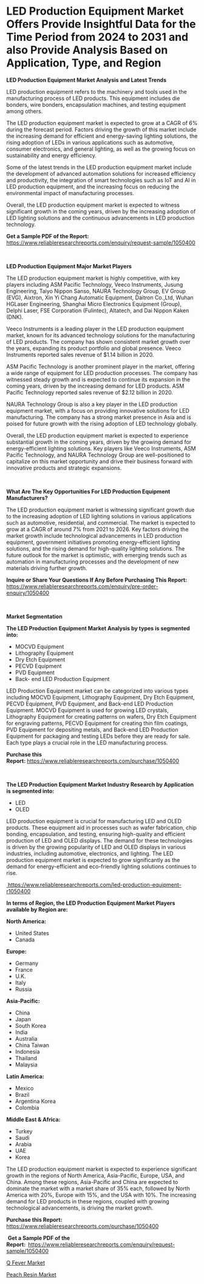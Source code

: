 <p><h1>LED Production Equipment Market Offers Provide Insightful Data for the Time Period from 2024 to 2031 and also Provide Analysis Based on Application, Type, and Region</h1></p><p><strong>LED Production Equipment Market Analysis and Latest Trends</strong></p>
<p><p>LED production equipment refers to the machinery and tools used in the manufacturing process of LED products. This equipment includes die bonders, wire bonders, encapsulation machines, and testing equipment among others.</p><p>The LED production equipment market is expected to grow at a CAGR of 6% during the forecast period. Factors driving the growth of this market include the increasing demand for efficient and energy-saving lighting solutions, the rising adoption of LEDs in various applications such as automotive, consumer electronics, and general lighting, as well as the growing focus on sustainability and energy efficiency.</p><p>Some of the latest trends in the LED production equipment market include the development of advanced automation solutions for increased efficiency and productivity, the integration of smart technologies such as IoT and AI in LED production equipment, and the increasing focus on reducing the environmental impact of manufacturing processes.</p><p>Overall, the LED production equipment market is expected to witness significant growth in the coming years, driven by the increasing adoption of LED lighting solutions and the continuous advancements in LED production technology.</p></p>
<p><strong>Get a Sample PDF of the Report:&nbsp;</strong> <a href="https://www.reliableresearchreports.com/enquiry/request-sample/1050400">https://www.reliableresearchreports.com/enquiry/request-sample/1050400</a></p>
<p>&nbsp;</p>
<p><strong>LED Production Equipment Major Market Players</strong></p>
<p><p>The LED production equipment market is highly competitive, with key players including ASM Pacific Technology, Veeco Instruments, Jusung Engineering, Taiyo Nippon Sanso, NAURA Technology Group, EV Group (EVG), Aixtron, Xin Yi Chang Automatic Equipment, Daitron Co.,Ltd, Wuhan HGLaser Engineering, Shanghai Micro Electronics Equipment (Group), Delphi Laser, FSE Corporation (Fulintec), Altatech, and Dai Nippon Kaken (DNK).</p><p>Veeco Instruments is a leading player in the LED production equipment market, known for its advanced technology solutions for the manufacturing of LED products. The company has shown consistent market growth over the years, expanding its product portfolio and global presence. Veeco Instruments reported sales revenue of $1.14 billion in 2020.</p><p>ASM Pacific Technology is another prominent player in the market, offering a wide range of equipment for LED production processes. The company has witnessed steady growth and is expected to continue its expansion in the coming years, driven by the increasing demand for LED products. ASM Pacific Technology reported sales revenue of $2.12 billion in 2020.</p><p>NAURA Technology Group is also a key player in the LED production equipment market, with a focus on providing innovative solutions for LED manufacturing. The company has a strong market presence in Asia and is poised for future growth with the rising adoption of LED technology globally.</p><p>Overall, the LED production equipment market is expected to experience substantial growth in the coming years, driven by the growing demand for energy-efficient lighting solutions. Key players like Veeco Instruments, ASM Pacific Technology, and NAURA Technology Group are well-positioned to capitalize on this market opportunity and drive their business forward with innovative products and strategic expansions.</p></p>
<p>&nbsp;</p>
<p><strong>What Are The Key Opportunities For LED Production Equipment Manufacturers?</strong></p>
<p><p>The LED production equipment market is witnessing significant growth due to the increasing adoption of LED lighting solutions in various applications such as automotive, residential, and commercial. The market is expected to grow at a CAGR of around 7% from 2021 to 2026. Key factors driving the market growth include technological advancements in LED production equipment, government initiatives promoting energy-efficient lighting solutions, and the rising demand for high-quality lighting solutions. The future outlook for the market is optimistic, with emerging trends such as automation in manufacturing processes and the development of new materials driving further growth.</p></p>
<p><strong>Inquire or Share Your Questions If Any Before Purchasing This Report:</strong> <a href="https://www.reliableresearchreports.com/enquiry/pre-order-enquiry/1050400">https://www.reliableresearchreports.com/enquiry/pre-order-enquiry/1050400</a></p>
<p>&nbsp;</p>
<p><strong>Market Segmentation</strong></p>
<p><strong>The LED Production Equipment Market Analysis by types is segmented into:</strong></p>
<p><ul><li>MOCVD Equipment</li><li>Lithography Equipment</li><li>Dry Etch Equipment</li><li>PECVD Equipment</li><li>PVD Equipment</li><li>Back- end LED Production Equipment</li></ul></p>
<p><p>LED Production Equipment market can be categorized into various types including MOCVD Equipment, Lithography Equipment, Dry Etch Equipment, PECVD Equipment, PVD Equipment, and Back-end LED Production Equipment. MOCVD Equipment is used for growing LED crystals, Lithography Equipment for creating patterns on wafers, Dry Etch Equipment for engraving patterns, PECVD Equipment for creating thin film coatings, PVD Equipment for depositing metals, and Back-end LED Production Equipment for packaging and testing LEDs before they are ready for sale. Each type plays a crucial role in the LED manufacturing process.</p></p>
<p><strong>Purchase this Report:&nbsp;</strong><a href="https://www.reliableresearchreports.com/purchase/1050400">https://www.reliableresearchreports.com/purchase/1050400</a></p>
<p>&nbsp;</p>
<p><strong>The LED Production Equipment Market Industry Research by Application is segmented into:</strong></p>
<p><ul><li>LED</li><li>OLED</li></ul></p>
<p><p>LED production equipment is crucial for manufacturing LED and OLED products. These equipment aid in processes such as wafer fabrication, chip bonding, encapsulation, and testing, ensuring high-quality and efficient production of LED and OLED displays. The demand for these technologies is driven by the growing popularity of LED and OLED displays in various industries, including automotive, electronics, and lighting. The LED production equipment market is expected to grow significantly as the demand for energy-efficient and eco-friendly lighting solutions continues to rise.</p></p>
<p><a href="https://www.reliableresearchreports.com/led-production-equipment-r1050400">&nbsp;https://www.reliableresearchreports.com/led-production-equipment-r1050400</a></p>
<p><strong>In terms of Region, the LED Production Equipment Market Players available by Region are:</strong></p>
<p>
    <p> <strong> North America: </strong>
        <ul>
            <li>United States</li>
            <li>Canada</li>
        </ul>
        </p> 
    <p> <strong> Europe: </strong>
        <ul>
            <li>Germany</li>
            <li>France</li>
            <li>U.K.</li>
            <li>Italy</li>
            <li>Russia</li>
        </ul>
        </p> 
    <p> <strong> Asia-Pacific: </strong>
        <ul>
            <li>China</li>
            <li>Japan</li>
            <li>South Korea</li>
            <li>India</li>
            <li>Australia</li>
            <li>China Taiwan</li>
            <li>Indonesia</li>
            <li>Thailand</li>
            <li>Malaysia</li>
        </ul>
        </p> 
    <p> <strong> Latin America: </strong>
        <ul>
            <li>Mexico</li>
            <li>Brazil</li>
            <li>Argentina Korea</li>
            <li>Colombia</li>
        </ul>
        </p> 
    <p> <strong> Middle East & Africa: </strong>
        <ul>
            <li>Turkey</li>
            <li>Saudi</li>
            <li>Arabia</li>
            <li>UAE</li>
            <li>Korea</li>
        </ul>
    </p>
    </p>
<p><p>The LED production equipment market is expected to experience significant growth in the regions of North America, Asia-Pacific, Europe, USA, and China. Among these regions, Asia-Pacific and China are expected to dominate the market with a market share of 35% each, followed by North America with 20%, Europe with 15%, and the USA with 10%. The increasing demand for LED products in these regions, coupled with growing technological advancements, is driving the market growth.</p></p>
<p><strong>Purchase this Report: </strong><a href="https://www.reliableresearchreports.com/purchase/1050400">https://www.reliableresearchreports.com/purchase/1050400</a></p>
<p>&nbsp;<strong>Get a Sample PDF of the Report:&nbsp;&nbsp;</strong><a href="https://www.reliableresearchreports.com/enquiry/request-sample/1050400">https://www.reliableresearchreports.com/enquiry/request-sample/1050400</a></p>
<p><strong></strong></p>
<p><p><a href="https://github.com/riwar777/Market-Research-Report-List-1/blob/main/q-fever-market.md">Q Fever Market</a></p><p><a href="https://www.linkedin.com/pulse/global-peach-resin-market-focus-application-end-use-industry-6kmbe?trackingId=EWPMduj7TF68Rv3Mnn%2BRIQ%3D%3D">Peach Resin Market</a></p></p>